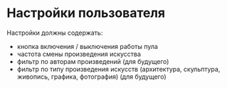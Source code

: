 # Настройки пользователя
Настройки должны содержать:
* кнопка включения / выключения работы пула
* частота смены произведения искусства
* фильтр по авторам произведений (для будущего)
* фильтр по типу произведения искусств (архитектура, скульптура, живопись, графика, фотография) (для будущего)
